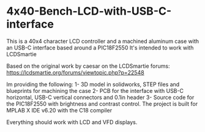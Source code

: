 # 4x40-Bench-LCD-with-USB-C-interface
This is a 40x4 character LCD controller and a machined aluminum case with an USB-C interface based around a PIC18F2550
It's intended to work with LCDSmartie

Based on the original work by caesar on the LCDSmartie forums: https://lcdsmartie.org/forums/viewtopic.php?p=22548

Im providing the following:
1- 3D model in solidworks, STEP files and blueprints for machining the case
2- PCB for the interface with USB-C horizontal, USB-C vertical connectors and 0.1in header
3- Source code for the PIC18F2550 with brightness and contrast control. The project is built for MPLAB X IDE v6.20 with the C18 compiler 

Everything should work with LCD and VFD displays.
